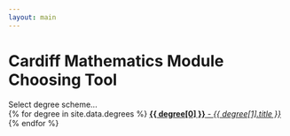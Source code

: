 ```yaml
---
layout: main
---
```


<h1 style="font-weight: bold;">Cardiff Mathematics Module Choosing Tool</h1>

<div class="select_degree">Select degree scheme...</div>

<div class="list-group">
    {% for degree in site.data.degrees %}
        <a href="/courses/{{ degree[0] }}" class="list-group-item">
            <span style="font-weight: bold;">{{ degree[0] }}</span> - 
            <span style="font-style: italic;">{{ degree[1].title }}</span>
        </a>
    {% endfor %}
</div>